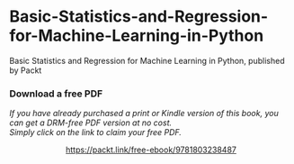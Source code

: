 # Basic-Statistics-and-Regression-for-Machine-Learning-in-Python
Basic Statistics and Regression for Machine Learning in Python, published by Packt
### Download a free PDF

 <i>If you have already purchased a print or Kindle version of this book, you can get a DRM-free PDF version at no cost.<br>Simply click on the link to claim your free PDF.</i>
<p align="center"> <a href="https://packt.link/free-ebook/9781803238487">https://packt.link/free-ebook/9781803238487 </a> </p>